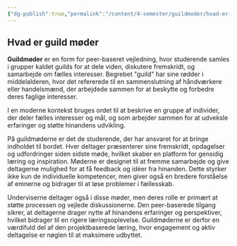 ```yaml
---
{"dg-publish":true,"permalink":"/content/4-semester/guildmoder/hvad-er-guild-moder/","title":"Hvad Er Guild Møder","tags":["Systemudvikling","Guild"]}
---
```



## Hvad er guild møder

**Guildmøder** er en form for peer-baseret vejledning, hvor studerende samles i
grupper kaldet guilds for at dele viden, diskutere fremskridt, og
samarbejde om fælles interesser.
Begrebet "guild" har sine rødder i middelalderen, hvor det refererede til en
sammenslutning af håndværkere eller handelsmænd, der arbejdede sammen for at beskytte
og forbedre deres faglige interesser.

I en moderne kontekst bruges ordet til at beskrive en gruppe af individer,
der deler fælles interesser og mål, og som arbejder sammen for at
udveksle erfaringer og støtte hinandens udvikling.

På guildmøderne er det de studerende, der har ansvaret for at bringe indholdet
til bordet. Hver deltager præsenterer sine fremskridt, opdagelser og
udfordringer siden sidste møde, hvilket skaber en platform for gensidig læring
og inspiration. Møderne er designet til at fremme samarbejde og give
deltagerne mulighed for at få feedback og idéer fra hinanden. Dette styrker
ikke kun de individuelle kompetencer, men giver også en bredere forståelse af
emnerne og bidrager til at løse problemer i fællesskab.

Underviserne deltager også i disse møder, men deres rolle er primært at
støtte processen og vejlede diskussionerne. Den peer-baserede tilgang
sikrer, at deltagerne drager nytte af hinandens erfaringer og perspektiver,
hvilket bidrager til en rigere læringsoplevelse. Guildmøderne er derfor
en værdifuld del af den projektbaserede læring, hvor engagement og aktiv
deltagelse er nøglen til at maksimere udbyttet.
